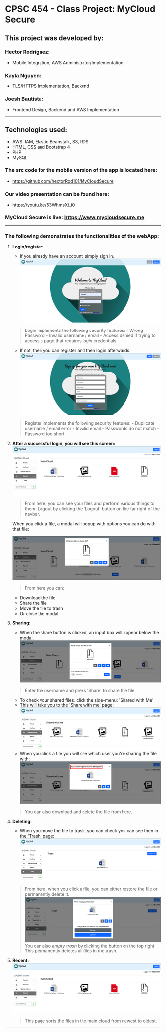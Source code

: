 # CPSC 454 - Class Project: MyCloud Secure

## This project was developed by:
### Hector Rodriguez: 
- Mobile Integration, AWS Administrator/Implementation
### Kayla Nguyen: 
- TLS/HTTPS Implementation, Backend 
### Joesh Bautista: 
- Frontend Design, Backend and AWS Implementation
---
## Technologies used:
- AWS: IAM, Elastic Beanstalk, S3, RDS
- HTML, CSS and Bootstrap 4
- PHP
- MySQL

### **The src code for the mobile version of the app is located here:**
- https://github.com/hectorRod101/MyCloudSecure

### **Our video presentation can be found here:**
- https://youtu.be/53WhmsXi_i0

### MyCloud Secure is live: https://www.mycloudsecure.me
---
### **The following demonstrates the functionalities of the webApp:**

1. **Login/register:**
    - If you already have an account, simply sign in. 
    ![](./img/md-img/log-in.png)
    > Login implements the following security features:
       - Wrong Password
       - Invalid username / email
       - Access denied if trying to access a page that requires *login* credentials 
    - If not, then you can register and then login afterwards.
    ![](./img/md-img/register.png)
    > Register implements the following security features:
       - Duplicate username / email error
       - Invalid email
       - Passwords do not match
       - Password too short

2. **After a successful login, you will see this screen:**
    ![](./img/md-img/main.png)
    > From here, you can see your files and perform various things to them. Logout by clicking the 'Logout' button on the far right of the navbar.

    When you click a file, a modal will popup with options you can do with that file:

    ![](./img/md-img/modal.png)
    >From here you can:
    - Download the file
    - Share the file
    - Move the file to trash
    - Or close the modal

3. **Sharing:**
    - When the share button is clicked, an input box will appear below the modal.
    ![](./img/md-img/share.png)
    >Enter the username and press 'Share' to share the file.

    - To check your shared files, click the side-menu: 'Shared with Me'
    - This will take you to the 'Share with me' page:
    ![](./img/md-img/sharePage.png)
    - When you click a file you will see which user you're sharing the file with: 
    ![](./img/md-img/share2.png)
    >You can also download and delete the file from here.

4. **Deleting:**
    - When you move the file to trash, you can check you can see then in the 'Trash' page:
    ![](./img/md-img/trash.png)
    >From here, when you click a file, you can either restore the file or permanently delete it.
    ![](./img/md-img/permDel.png)
    >You can also _empty trash_ by clicking the button on the top right. This permanently deletes all files in the trash.

5. **Recent:**
    ![](./img/md-img/recent.png)
    >This page sorts the files in the main cloud from newest to oldest.
---






